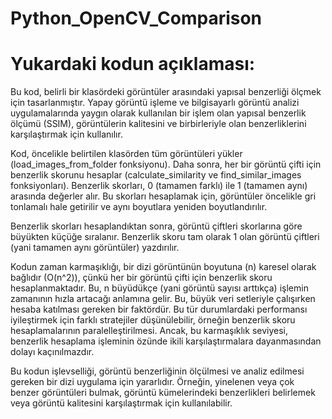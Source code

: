 # Python_OpenCV_Comparison

# Yukardaki kodun açıklaması:

Bu kod, belirli bir klasördeki görüntüler arasındaki yapısal benzerliği ölçmek için tasarlanmıştır. Yapay görüntü işleme ve bilgisayarlı görüntü analizi uygulamalarında yaygın olarak kullanılan bir işlem olan yapısal benzerlik ölçümü (SSIM), görüntülerin kalitesini ve birbirleriyle olan benzerliklerini karşılaştırmak için kullanılır.

Kod, öncelikle belirtilen klasörden tüm görüntüleri yükler (load_images_from_folder fonksiyonu). Daha sonra, her bir görüntü çifti için benzerlik skorunu hesaplar (calculate_similarity ve find_similar_images fonksiyonları). Benzerlik skorları, 0 (tamamen farklı) ile 1 (tamamen aynı) arasında değerler alır. Bu skorları hesaplamak için, görüntüler öncelikle gri tonlamalı hale getirilir ve aynı boyutlara yeniden boyutlandırılır.

Benzerlik skorları hesaplandıktan sonra, görüntü çiftleri skorlarına göre büyükten küçüğe sıralanır. Benzerlik skoru tam olarak 1 olan görüntü çiftleri (yani tamamen aynı görüntüler) yazdırılır.

Kodun zaman karmaşıklığı, bir dizi görüntünün boyutuna (n) karesel olarak bağlıdır (O(n^2)), çünkü her bir görüntü çifti için benzerlik skoru hesaplanmaktadır. Bu, n büyüdükçe (yani görüntü sayısı arttıkça) işlemin zamanının hızla artacağı anlamına gelir. Bu, büyük veri setleriyle çalışırken hesaba katılması gereken bir faktördür. Bu tür durumlardaki performansı iyileştirmek için farklı stratejiler düşünülebilir, örneğin benzerlik skoru hesaplamalarının paralelleştirilmesi. Ancak, bu karmaşıklık seviyesi, benzerlik hesaplama işleminin özünde ikili karşılaştırmalara dayanmasından dolayı kaçınılmazdır.

Bu kodun işlevselliği, görüntü benzerliğinin ölçülmesi ve analiz edilmesi gereken bir dizi uygulama için yararlıdır. Örneğin, yinelenen veya çok benzer görüntüleri bulmak, görüntü kümelerindeki benzerlikleri belirlemek veya görüntü kalitesini karşılaştırmak için kullanılabilir.
